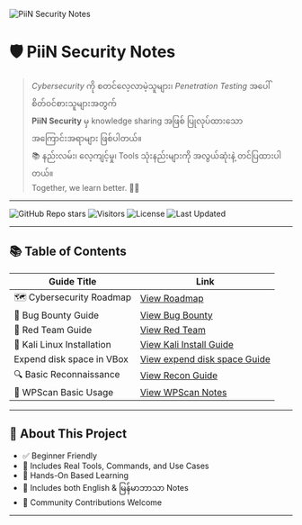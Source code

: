 ![PiiN Security Notes](https://github.com/piinsec/pentest-for-all/blob/main/Images/Capture.PNG)



# 🛡️ PiiN Security Notes 

> _Cybersecurity_ ကို စတင်လေ့လာမဲ့သူများ၊ _Penetration Testing_ အပေါ် စိတ်ဝင်စားသူများအတွက်  
> **PiiN Security** မှ knowledge sharing အဖြစ် ပြုလုပ်ထားသော အကြောင်းအရာများ ဖြစ်ပါတယ်။  
> 📚 နည်းလမ်း၊ လေ့ကျင့်မှု၊ Tools သုံးနည်းများကို အလွယ်ဆုံးနဲ့ တင်ပြထားပါတယ်။  
> Together, we learn better. 🧑‍💻

---

![GitHub Repo stars](https://img.shields.io/github/stars/piinsec/PiiN-Security-Notes?style=social)
![Visitors](https://visitor-badge.glitch.me/badge?page_id=piinsec.PiiN-Security-Notes)
![License](https://img.shields.io/github/license/piinsec/PiiN-Security-Notes)
![Last Updated](https://img.shields.io/github/last-commit/piinsec/PiiN-Security-Notes)

---

## 📚 Table of Contents

| Guide Title | Link |
|-------------|------|
| 🗺️ Cybersecurity Roadmap | [View Roadmap](https://github.com/piinsec/PiiN-Security-Notes/blob/main/Notes/roadmap.md) |
| 🐞 Bug Bounty Guide | [View Bug Bounty](https://github.com/piinsec/PiiN-Security-Notes/blob/main/Notes/bugbounty.md) |
| 🎯 Red Team Guide | [View Red Team](https://github.com/piinsec/PiiN-Security-Notes/blob/main/Notes/red-team.md) |
| 🐧 Kali Linux Installation | [View Kali Install Guide](https://github.com/piinsec/pentest-for-all/blob/main/Notes/kali-install.md) |
| Expend disk space in VBox | [View expend disk space Guide](https://github.com/piinsec/PiiN-Security-Notes/blob/main/Notes/expend-disk-space-in-vbox.md)
| 🔍 Basic Reconnaissance | [View Recon Guide](https://github.com/piinsec/PiiN-Security-Notes/blob/main/Notes/reconnaissance.md) |
| 🔐 WPScan Basic Usage | [View WPScan Notes](https://github.com/piinsec/pentest-for-all/blob/main/Notes/wpscan.md) |

---

## 🧠 About This Project

- ✅ Beginner Friendly
- 🔧 Includes Real Tools, Commands, and Use Cases
- 🧪 Hands-On Based Learning
- 📝 Includes both English & မြန်မာဘာသာ Notes
- 🤝 Community Contributions Welcome

---

